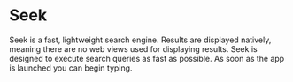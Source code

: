 Seek
====

Seek is a fast, lightweight search engine. Results are displayed natively, meaning there are no web views used for displaying results. Seek is designed to execute search queries as fast as possible. As soon as the app is launched you can begin typing.
